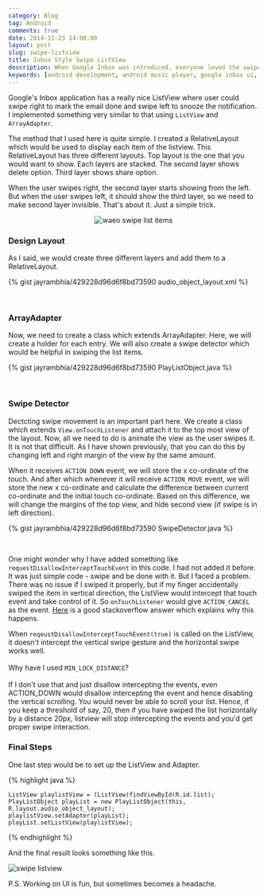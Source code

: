 ```yaml
---
category: Blog
tag: Android
comments: true
date: 2014-11-23 14:00:00
layout: post
slug: swipe-listview
title: Inbox Style Swipe ListView
description: When Google Inbox was introduced, everyone loved the swipe interactions to archive/delete emails. We wanted to add the similar experience in our music player app so we replicated the implementation. Here's how to do it.
keywords: [android development, android music player, google inbox ui, android ui, android animations, recyclerview swipe items, listview swipe items, user experience]
---
```


Google's Inbox application has a really nice ListView where user could swipe right to mark the email done and swipe left to snooze the notification. I implemented something very similar to that using `ListView` and `ArrayAdapter`.

The method that I used here is quite simple. I created a RelativeLayout which would be used to display each item of the listview. This RelativeLayout has three different layouts. Top layout is the one that you would want to show. Each layers are stacked. The second layer shows delete option. Third layer shows share option.

When the user swipes right, the second layer starts showing from the left. But when the user swipes left, it should show the third layer, so we need to make second layer invisible. That's about it. Just a simple trick.

<p align="center">
  <img alt="waeo swipe list items" title="Swipe List items in Android" src="/assets/images/swipelistview.jpg"/>
</p>  

### Design Layout

As I said, we would create three different layers and add them to a RelativeLayout.

{% gist jayrambhia/429228d96d6f8bd73590 audio_object_layout.xml %}

<br/>

### ArrayAdapter

Now, we need to create a class which extends ArrayAdapter. Here, we will create a holder for each entry. We will also create a swipe detector which would be helpful in swiping the list items.

{% gist jayrambhia/429228d96d6f8bd73590 PlayListObject.java %}

<br/>

### Swipe Detector

Dectcting swipe movement is an important part here. We create a class which extends `View.onTouchListener` and attach it to the top most view of the layout. Now, all we need to do is animate the view as the user swipes it. It is not that difficult. As I have shown previously, that you can do this by changing left and right margin of the view by the same amount.

When it receives `ACTION_DOWN` event, we will store the x co-ordinate of the touch. And after which whenever it will receive `ACTION_MOVE` event, we will store the new x co-ordinate and calculate the difference between current co-ordinate and the initial touch co-ordinate. Based on this difference, we will change the margins of the top view, and hide second view (if swipe is in left direction).

{% gist jayrambhia/429228d96d6f8bd73590 SwipeDetector.java %}

<br/>

One might wonder why I have added something like `requestDisallowInterceptTouchEvent` in this code. I had not added it before. It was just simple code - swipe and be done with it. But I faced a problem. There was no issue if I swiped it properly, but if my finger accidentally swiped the item in vertical direction, the ListView would intercept that touch event and take control of it. So `onTouchListener` would give `ACTION_CANCEL` as the event. [Here](http://stackoverflow.com/a/11961033/891373) is a good stackoverflow answer which explains why this happens.

When `reqeustDisallowInterceptTouchEvent(true)` is called on the ListView, it doesn't intercept the vertical swipe gesture and the horizontal swipe works well.
<br/>
<br/>Why have I used `MIN_LOCK_DISTANCE`?<br/>
<br/>
If I don't use that and just disallow intercepting the events, even ACTION_DOWN would disallow intercepting the event and hence disabling the vertical scrolling. You would never be able to scroll your list. Hence, if you keep a threshold of say, 20, then if you have swiped the list horizontally by a distance 20px, listview will stop intercepting the events and you'd get proper swipe interaction.

### Final Steps

One last step would be to set up the ListView and Adapter.

{% highlight java %}

    ListView playlistView = (ListView)findViewById(R.id.list);
    PlayListObject playList = new PlayListObject(this, R.layout.audio_object_layout);
    playlistView.setAdapter(playList);
    playList.setListView(playlistView);

{% endhighlight %}

And the final result looks something like this.

![swipe listview](/assets/images/swipelistview.jpg)

P.S. Working on UI is fun, but sometimes becomes a headache.
